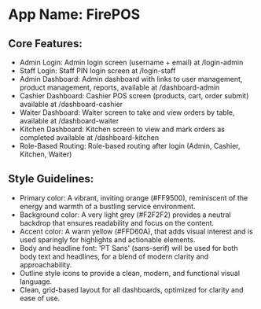 # **App Name**: FirePOS

## Core Features:

- Admin Login: Admin login screen (username + email) at /login-admin
- Staff Login: Staff PIN login screen at /login-staff
- Admin Dashboard: Admin dashboard with links to user management, product management, reports, available at /dashboard-admin
- Cashier Dashboard: Cashier POS screen (products, cart, order submit) available at /dashboard-cashier
- Waiter Dashboard: Waiter screen to take and view orders by table, available at /dashboard-waiter
- Kitchen Dashboard: Kitchen screen to view and mark orders as completed available at /dashboard-kitchen
- Role-Based Routing: Role-based routing after login (Admin, Cashier, Kitchen, Waiter)

## Style Guidelines:

- Primary color: A vibrant, inviting orange (#FF9500), reminiscent of the energy and warmth of a bustling service environment.
- Background color: A very light grey (#F2F2F2) provides a neutral backdrop that ensures readability and focus on the content.
- Accent color: A warm yellow (#FFD60A), that adds visual interest and is used sparingly for highlights and actionable elements.
- Body and headline font: 'PT Sans' (sans-serif) will be used for both body text and headlines, for a blend of modern clarity and approachability.
- Outline style icons to provide a clean, modern, and functional visual language.
- Clean, grid-based layout for all dashboards, optimized for clarity and ease of use.